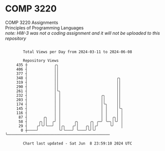 # COMP 3220
COMP 3220 Assignments  
Principles of Programming Languages  
*note: HW-3 was not a coding assignment and it will not be uploaded to this repository*  

```

        Total Views per Day from 2024-03-11 to 2024-06-08

        Repository Views
     435 ┼            ╭╮
     406 ┤            ││
     377 ┤            ││
     348 ┤            ││                          ╭╮
     319 ┤            ││                          ││
     290 ┤            ││                          ││
     261 ┤            │╰╮                         ││
     232 ┤            │ │                  ╭╮     ││
     203 ┤            │ │                  ││     ││
     174 ┤            │ │                  │╰╮    ││
     145 ┤            │ │                  │ │    │╰╮
     116 ┤            │ │                  │ │    │ │
      87 ┤       ╭╮   │ │                  │ │  ╭╮│ │
      58 ┤     ╭╮││  ╭╯ │      ╭╮     ╭╮ ╭─╯ ╰─╮│╰╯ │
      29 ┤    ╭╯╰╯╰──╯  │╭╮   ╭╯│   ╭╮││╭╯     ╰╯   │
       0 ┼────╯         ╰╯╰───╯ ╰───╯╰╯╰╯           ╰──────────────────────────────────────────────

        Chart last updated - Sat Jun  8 23:59:10 2024 UTC
        
```
